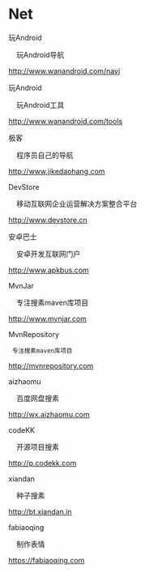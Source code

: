 # Net
玩Android 
     
     玩Android导航

http://www.wanandroid.com/navi

玩Android 
     
     玩Android工具

http://www.wanandroid.com/tools

极客

     程序员自己的导航

http://www.jikedaohang.com

DevStore

     移动互联网企业运营解决方案整合平台

http://www.devstore.cn

安卓巴士

     安卓开发互联网门户

http://www.apkbus.com

MvnJar

     专注搜素maven库项目

http://www.mvnjar.com 

MvnRepository
     
     专注搜素maven库项目
     
http://mvnrepository.com

aizhaomu

     百度网盘搜素

http://wx.aizhaomu.com

codeKK
  
     开源项目搜素 
  
http://p.codekk.com

xiandan

     种子搜素

http://bt.xiandan.in

fabiaoqing

     制作表情

https://fabiaoqing.com
